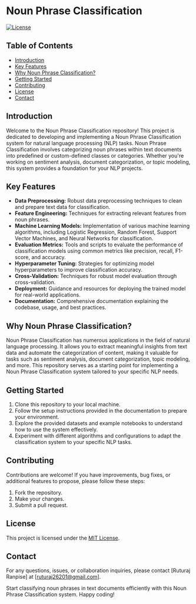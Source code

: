 # Noun Phrase Classification

[![License](https://img.shields.io/badge/license-MIT-blue.svg)](LICENSE.md)

## Table of Contents
- [Introduction](#introduction)
- [Key Features](#key-features)
- [Why Noun Phrase Classification?](#why-noun-phrase-classification)
- [Getting Started](#getting-started)
- [Contributing](#contributing)
- [License](#license)
- [Contact](#contact)

## Introduction

Welcome to the Noun Phrase Classification repository! This project is dedicated to developing and implementing a Noun Phrase Classification system for natural language processing (NLP) tasks. Noun Phrase Classification involves categorizing noun phrases within text documents into predefined or custom-defined classes or categories. Whether you're working on sentiment analysis, document categorization, or topic modeling, this system provides a foundation for your NLP projects.

## Key Features

- **Data Preprocessing:** Robust data preprocessing techniques to clean and prepare text data for classification.
- **Feature Engineering:** Techniques for extracting relevant features from noun phrases.
- **Machine Learning Models:** Implementation of various machine learning algorithms, including Logistic Regression, Random Forest, Support Vector Machines, and Neural Networks for classification.
- **Evaluation Metrics:** Tools and scripts to evaluate the performance of classification models using common metrics like precision, recall, F1-score, and accuracy.
- **Hyperparameter Tuning:** Strategies for optimizing model hyperparameters to improve classification accuracy.
- **Cross-Validation:** Techniques for robust model evaluation through cross-validation.
- **Deployment:** Guidance and resources for deploying the trained model for real-world applications.
- **Documentation:** Comprehensive documentation explaining the codebase, usage, and best practices.

## Why Noun Phrase Classification?

Noun Phrase Classification has numerous applications in the field of natural language processing. It allows you to extract meaningful insights from text data and automate the categorization of content, making it valuable for tasks such as sentiment analysis, document categorization, topic modeling, and more. This repository serves as a starting point for implementing a Noun Phrase Classification system tailored to your specific NLP needs.

## Getting Started

1. Clone this repository to your local machine.
2. Follow the setup instructions provided in the documentation to prepare your environment.
3. Explore the provided datasets and example notebooks to understand how to use the system effectively.
4. Experiment with different algorithms and configurations to adapt the classification system to your specific NLP tasks.

## Contributing

Contributions are welcome! If you have improvements, bug fixes, or additional features to propose, please follow these steps:

1. Fork the repository.
2. Make your changes.
3. Submit a pull request.

## License

This project is licensed under the [MIT License](LICENSE.md).

## Contact

For any questions, issues, or collaboration inquiries, please contact [Ruturaj Ranpise] at [ruturaj26201@gmail.com].

Start classifying noun phrases in text documents efficiently with this Noun Phrase Classification system. Happy coding!
